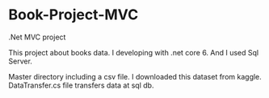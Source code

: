 # Book-Project-MVC
.Net MVC project 

This project about books data. I developing with .net core 6.
And I used Sql Server. 

Master directory including a csv file. I downloaded this dataset from kaggle.
DataTransfer.cs file transfers data at sql db.

